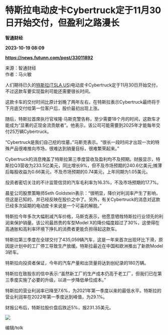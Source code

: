 # 特斯拉电动皮卡Cybertruck定于11月30日开始交付，但盈利之路漫长
**智通财经**

**2023-10-19 08:09**

**https://news.futunn.com/post/33011892**

来源：智通财经  
作者：马火敏

人们期待已久的[特斯拉(TSLA.US)](https://www.futunn.com/quote/stock?m=us&code=TSLA)电动皮卡Cybertruck定于11月30日开始交付，不过这款车要实现盈利可能还需要很长时间。

这款卡车的交付时间比原计划晚了两年左右，在特斯拉表示Cybertruck最终将于下月底交付给第一位客户后，股价最初出现上涨。

随后，特斯拉首席执行官埃隆·马斯克警告称，至少需要18个月的时间，这款车才能成为“显著的正现金流贡献者”。他表示，该公司可能需要到2025年才能每年交付25万辆Cybertruck。

“Cybertruck是我们自己挖的坟墓，”马斯克表示。“很长一段时间才出现一次的特殊产品很难推向市场，很难达到销量目标，很难繁荣起来。”

Cybertruck的消息掩盖了特斯拉第三季度营收及盈利均不及预期。财报显示，特斯拉Q3营收为233.5亿美元，同比增长9%，但不及市场预期的240.6亿美元;摊薄后每股收益为0.66美元，不及市场预期的0.74美元，上年同期为1.05美元。

投资者密切关注的不计监管信贷的汽车毛利率为16.3%，不及市场预期的17.7%。

晨星公司股票策略师Seth Goldstein表示：“很明显，降价对利润率产生了影响，但这是已知的、并已经反映在股价之中了。另外，有关Cybertruck的消息对这款已经多次延期的电动皮卡来说是一个可喜的解脱。”

特斯拉今年多次大幅削减汽车价格，马斯克表示，他愿意牺牲特斯拉行业领先的利润来保护销量。该公司最昂贵的车型Model X的降价幅度超过了30%，这使得在高通胀和高利率环境下挣扎的消费者更能负担得起这款车。

特斯拉第三季度在全球交付了435,059辆汽车，这是一年来首次出现环比下滑，原因是计划中的工厂停工导致生产放缓。特斯拉最近在中国和欧洲推出了新款Model 3轿车。

特斯拉向投资者保证，今年的汽车产量和出货量将达到创纪录的180万辆。

特斯拉在致股东的信中表示:“虽然新工厂的生产成本仍高于老工厂，但我们已在第三季度实施了必要的升级，以进一步降低单位成本。”

特斯拉的营业利润率已降至7.6%，为2021年第一季度以来的最低水平。特斯拉的营业利润率在2022年第一季度达到峰值，为29.1%。

财报公布后，特斯拉股价盘后跌近5%，报231.35美元。

![](https://postimg.futunn.com/16976957348521531020960.png)

编辑/tolk